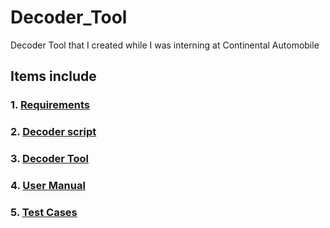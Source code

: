 # Decoder_Tool

Decoder Tool that I created while I was interning at Continental Automobile 

## Items include
### 1. [Requirements](/Requirements.xlsx)

### 2. [Decoder script](/decoder.py)
### 3. [Decoder Tool](/Decoder.exe)
### 4. [User Manual]()
### 5. [Test Cases]()
